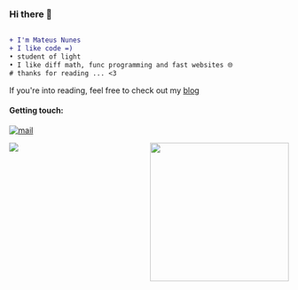 ### Hi there 👋



```diff

+ I'm Mateus Nunes
+ I like code =) 
• student of light
• I like diff math, func programming and fast websites 🌐
# thanks for reading ... <3
```

If you're into reading, feel free to check out my [blog](https://nunito-blog.vercel.app/)

#### Getting touch:

[![mail](https://img.shields.io/static/v1?label=mail&message=mateusnss@proton.me&color=372580)](mailto:mateusnss@proton.me)  



<div style="aling-right">
  <img src="https://media.giphy.com/media/3o7TKzyIPAiMR1pErK/giphy.gif" width="250" align="right"/>
</div>





<a href="https://discord.com/users/760144171075371009">
  <img src="https://lanyard-profile-readme.vercel.app/api/760144171075371009?bg=00000000&hideTimestamp=true&idleMessage=Just%20chillin'%20at%20the%20moment..." />
</a>



<!--


<div align="center">
  <img src="https://github-profile-trophy.vercel.app/?username=nunniii&theme=darkhub&column=9&margin-w=11" alt="GitHub Trophies" style="width: 100%; display: inline-block;" />
</div>

![Anurag's GitHub stats](https://github-readme-stats.vercel.app/api?username=nunniii&show_icons=true&theme=radical)
<img src="https://raw.githubusercontent.com/devicons/devicon/master/icons/ruby/ruby-original.svg" alt="ruby" width="40"/>  <img src="https://cdn.jsdelivr.net/gh/devicons/devicon/icons/ocaml/ocaml-original.svg" width="40"/>
<img src="https://xesque.rocketseat.dev/platform/tech/reactjs.svg" alt="elixir" width="40"/>
<img src="https://cdn.jsdelivr.net/gh/devicons/devicon/icons/nodejs/nodejs-original.svg" alt="node" width="40" />
<img src="https://cdn.jsdelivr.net/gh/devicons/devicon@latest/icons/xcode/xcode-original.svg" alt="" width="40" />
<img src="https://cdn.jsdelivr.net/gh/devicons/devicon@latest/icons/android/android-plain.svg" alt="" width="40" />
<img src="https://xesque.rocketseat.dev/platform/tech/typescript.svg" width="40px">
<img src="https://cdn.jsdelivr.net/gh/devicons/devicon/icons/graphql/graphql-plain.svg" width="40"/>
<img src="https://xesque.rocketseat.dev/platform/tech/rust.svg" width="40px">
<img src="https://github.com/tandpfun/skill-icons/blob/main/icons/Rails.svg" alt="Rails" width="40" />
<img src="https://cdn.jsdelivr.net/gh/devicons/devicon/icons/postgresql/postgresql-original.svg" width="40"/>
<img src="https://raw.githubusercontent.com/tandpfun/skill-icons/main/icons/WebAssembly.svg" alt="" width="40" />
<img src="https://cdn.jsdelivr.net/gh/devicons/devicon/icons/sass/sass-original.svg" alt="sass" width="40" />
-->


